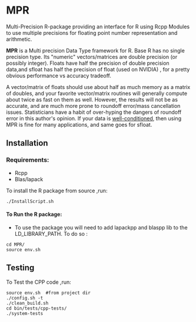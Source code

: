 # MPR

Multi-Precision R-package providing an interface for R using Rcpp Modules to use multiple precisions for floating point number representation and arithmetic.


**MPR** is a Multi precision Data Type framework for R.  Base R has no single precision type.  Its "numeric" vectors/matrices are double precision (or possibly integer).
Floats have half the precision of double precision data,and sfloat has half the precision of float (used on NVIDIA) , for a pretty obvious performance vs accuracy tradeoff.

A vector/matrix of floats should use about half as much memory as a matrix of doubles, and your favorite vector/matrix routines will generally compute about twice as fast on them as well.  However, the results will not be as accurate, and are much more prone to roundoff error/mass cancellation issues.  Statisticians have a habit of over-hyping the dangers of roundoff error in this author's opinion.  If your data is [well-conditioned](https://en.wikipedia.org/wiki/Condition_number), then using MPR is fine for many applications, and same goes for sfloat.


## Installation

### Requirements:
- Rcpp
- Blas/lapack

To install the R package from source ,run:

```shell
./InstallScript.sh
```

#### To Run the R package:
- To use the package you will need to add lapackpp and blaspp lib to the LD_LIBRARY_PATH. To do so :
```shell
cd MPR/
source env.sh
```


## Testing

To Test the CPP code ,run:

```shell
source env.sh  #from project dir
./config.sh -t
./clean_build.sh
cd bin/tests/cpp-tests/
./system-tests
```